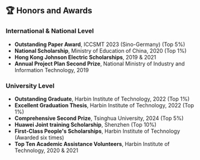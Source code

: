 ## 🏆 Honors and Awards

### International & National Level
* **Outstanding Paper Award**, ICCSMT 2023 (Sino-Germany) (Top 5%)
* **National Scholarship**, Ministry of Education of China, 2020 (Top 1%)
* **Hong Kong Johnson Electric Scholarships**, 2019 & 2021
* **Annual Project Plan Second Prize**, National Ministry of Industry and Information Technology, 2019

### University Level
* **Outstanding Graduate**, Harbin Institute of Technology, 2022 (Top 1%)
* **Excellent Graduation Thesis**, Harbin Institute of Technology, 2022 (Top 1%)
* **Comprehensive Second Prize**, Tsinghua University, 2024 (Top 5%)
* **Huawei Joint training Scholarship**, Shenzhen (Top 10%)
* **First-Class People's Scholarships**, Harbin Institute of Technology (Awarded six times)
* **Top Ten Academic Assistance Volunteers**, Harbin Institute of Technology, 2020 & 2021
